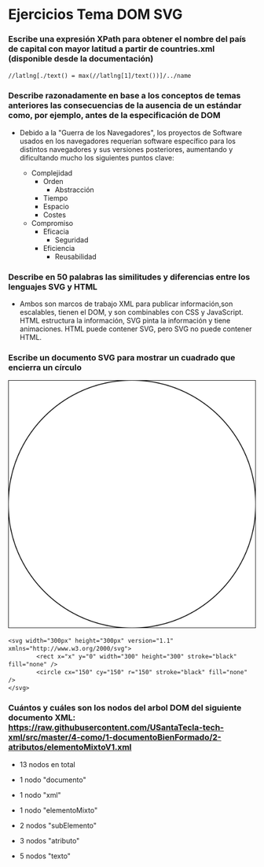 # Ejercicios Tema DOM SVG

### Escribe una expresión XPath para obtener el nombre del país de capital con mayor latitud a partir de countries.xml (disponible desde la documentación)

~~~~
//latlng[./text() = max(//latlng[1]/text())]/../name
~~~~

### Describe razonadamente en base a los conceptos de temas anteriores las consecuencias de la ausencia de un estándar como, por ejemplo, antes de la especificación de DOM

- Debido a la "Guerra de los Navegadores", los proyectos de Software usados en los navegadores requerían software específico para los distintos navegadores y sus versiones posteriores, aumentando y dificultando mucho los siguientes puntos clave:

    - Complejidad
        - Orden
            - Abstracción
        - Tiempo
        - Espacio
        - Costes
    - Compromiso
        - Eficacia
            - Seguridad
        - Eficiencia
            - Reusabilidad

### Describe en 50 palabras las similitudes y diferencias entre los lenguajes SVG y HTML

- Ambos son marcos de trabajo XML para publicar información,son escalables, tienen el DOM, y son combinables con CSS y JavaScript. HTML estructura la información, SVG pinta la información y tiene animaciones. HTML puede contener SVG, pero SVG no puede contener HTML.

### Escribe un documento SVG para mostrar un cuadrado que encierra un círculo

![Ejercicio_SVG](/DOM-SVG/Ejercicios%20Tema%20DOM-SVG/svg/ejercicio-svg.svg)

~~~~
<svg width="300px" height="300px" version="1.1" xmlns="http://www.w3.org/2000/svg">
        <rect x="x" y="0" width="300" height="300" stroke="black" fill="none" />
        <circle cx="150" cy="150" r="150" stroke="black" fill="none" />
</svg>
~~~~

### Cuántos y cuáles son los nodos del arbol DOM del siguiente documento XML: https://raw.githubusercontent.com/USantaTecla-tech-xml/src/master/4-como/1-documentoBienFormado/2-atributos/elementoMixtoV1.xml

- 13 nodos en total

- 1 nodo "documento"
- 1 nodo "xml"
- 1 nodo "elementoMixto"
- 2 nodos "subElemento"
- 3 nodos "atributo"
- 5 nodos "texto"